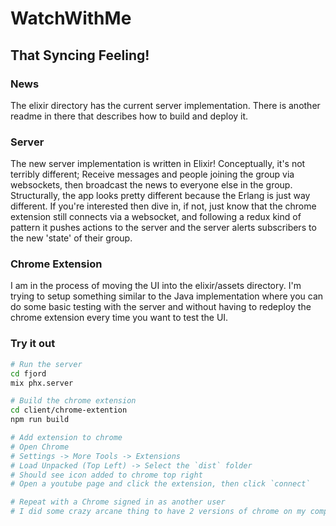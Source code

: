 # **WatchWithMe**

## That Syncing Feeling!

### News

The elixir directory has the current server implementation. There is another readme in there that describes how to build and deploy it.

### Server

The new server implementation is written in Elixir! Conceptually, it's not terribly different; Receive messages and people joining the group via websockets, then broadcast the news to everyone else in the group. Structurally, the app looks pretty different because the Erlang is just way different. If you're interested then dive in, if not, just know that the chrome extension still connects via a websocket, and following a redux kind of pattern it pushes actions to the server and the server alerts subscribers to the new 'state' of their group.


### Chrome Extension

I am in the process of moving the UI into the elixir/assets directory. I'm trying to setup something similar to the Java implementation where you can do some basic testing with the server and without having to redeploy the chrome extension every time you want to test the UI.


### Try it out

```bash
# Run the server
cd fjord
mix phx.server

# Build the chrome extension
cd client/chrome-extention
npm run build

# Add extension to chrome
# Open Chrome
# Settings -> More Tools -> Extensions
# Load Unpacked (Top Left) -> Select the `dist` folder
# Should see icon added to chrome top right
# Open a youtube page and click the extension, then click `connect`

# Repeat with a Chrome signed in as another user
# I did some crazy arcane thing to have 2 versions of chrome on my compy, not sure how to repeat.

```
